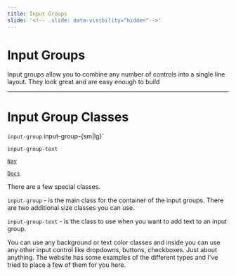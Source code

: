 ```yaml
---
title: Input Groups
slide: '<!-- .slide: data-visibility="hidden"-->'
---
```


<!-- .slide: data-state="layout-title" class="bg-dark"-->

# Input Groups

> >

Input groups allow you to combine any number of controls into a single line layout. They look great and are easy enough to build

---

# Input Group Classes

`input-group` input-group-{sm|lg}`

`input-group-text`

<a href="https://codepen.io/planetoftheweb/pen/qBRQYQR?editors=1000" target="_blank"><code class="code-royal">Nav</code></a>

<a href="https://getbootstrap.com/docs/5.0/forms/input-group/" target="_blank"><code class="code-royal">Docs</code></a>

> >

There are a few special classes.

`input-group` - is the main class for the container of the input groups. There are two additional size classes you can use.

`input-group-text` - is the class to use when you want to add text to an input group.

You can use any background or text color classes and inside you can use any other input control like dropdowns, buttons, checkboxes. Just about anything. The website has some examples of the different types and I've tried to place a few of them for you here.
